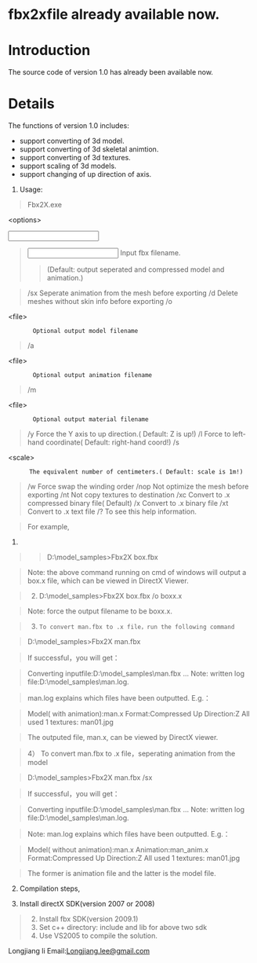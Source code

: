 # fbx2xfile already available now.

# Introduction #

The source code of version 1.0 has already been available now.

# Details #

The functions of version 1.0  includes:

  * support converting of 3d model.
  * support converting of 3d skeletal animtion.
  * support converting of 3d textures.
  * support scaling of 3d models.
  * support changing of up direction of axis.


1.  Usage:
> Fbx2X.exe  

&lt;options&gt;

 <input filename>

> <input filename>    Input fbx filename.
> > (Default: output seperated and compressed model and animation.)

> /sx                 Seperate animation from the mesh before exporting
> /d                  Delete meshes without skin info before exporting
> /o 

&lt;file&gt;

           Optional output model filename
> /a 

&lt;file&gt;

           Optional output animation filename
> /m 

&lt;file&gt;

           Optional output material filename
> /y                  Force the Y axis to up direction.( Default: Z is up!)
> /l                  Force to left-hand coordinate( Default: right-hand coord!)
> /s 

&lt;scale&gt;

          The equivalent number of centimeters.( Default: scale is 1m!)
> /w                  Force swap the winding order
> /nop                Not optimize the mesh before exporting
> /nt                 Not copy textures to destination
> /xc                 Convert to .x compressed binary file( Default)
> /x                  Convert to .x binary file
> /xt                 Convert to .x text file
> /?                  To see this help information.

> For example,
  1. 
> > D:\model\_samples>Fbx2X box.fbx


> Note: the above command running on cmd of windows will output a box.x file, which can be viewed in DirectX Viewer.

> 2)	D:\model\_samples>Fbx2X box.fbx /o boxx.x

> Note: force the output filename to be boxx.x.


> 3)     To convert man.fbx to .x file，run the following command

> D:\model\_samples>Fbx2X man.fbx

> If successful，you will get：

> Converting inputfile:D:\model\_samples\man.fbx ...
> Note: written log file:D:\model\_samples\man.log.

> man.log explains which files have been outputted. E.g.：

> Model( with animation):man.x
> Format:Compressed
> Up Direction:Z
> All used 1 textures:
> man01.jpg

> The outputed file, man.x, can be viewed by DirectX viewer.


> 4）     To convert man.fbx to .x file，seperating animation from the model

> D:\model\_samples>Fbx2X man.fbx /sx

> If successful，you will get：

> Converting inputfile:D:\model\_samples\man.fbx ...
> Note: written log file:D:\model\_samples\man.log.

> Note: man.log explains which files have been outputted. E.g.：

> Model( without animation):man.x
> Animation:man\_anim.x
> Format:Compressed
> Up Direction:Z
> All used 1 textures:
> man01.jpg

> The former is animation file and the latter is the model file.


2. Compilation steps,

  1. Install directX SDK(version 2007 or 2008)
> 2) Install fbx SDK(version 2009.1)
> 3) Set c++ directory: include and lib for above two sdk
> 4) Use VS2005 to compile the solution.

Longjiang li
Email:Longjiang.lee@gmail.com